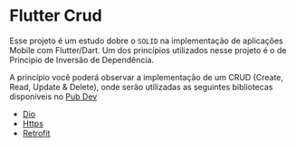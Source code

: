 # Flutter Crud

Esse projeto é um estudo dobre o ``SOLID`` na implementação de aplicações Mobile com Flutter/Dart.
Um dos princípios utilizados nesse projeto é o de Principio de Inversão de Dependência.

A princípio você poderá observar a implementação de um  CRUD (Create, Read, Update & Delete), onde serão utilizadas as seguintes bibliotecas disponíveis no [Pub Dev](https://pub.dev)
- [Dio](https://pub.dev/packages/dio)
- [Https](https://pub.dev/packages/http)
- [Retrofit](https://pub.dev/packages/retrofit)
